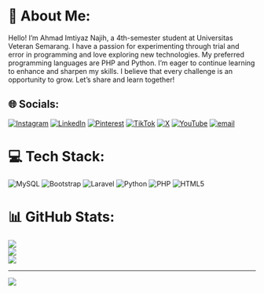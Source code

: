 # 🦖 About Me:
Hello! I’m Ahmad Imtiyaz Najih, a 4th-semester student at Universitas Veteran Semarang. I have a passion for experimenting through trial and error in programming and love exploring new technologies. My preferred programming languages are PHP and Python. I’m eager to continue learning to enhance and sharpen my skills. I believe that every challenge is an opportunity to grow. Let’s share and learn together!

## 🌐 Socials:
[![Instagram](https://img.shields.io/badge/Instagram-%23E4405F.svg?logo=Instagram&logoColor=white)](https://instagram.com/ahmad_imtiyaz04) [![LinkedIn](https://img.shields.io/badge/LinkedIn-%230077B5.svg?logo=linkedin&logoColor=white)](https://www.linkedin.com/in/ahmad-imtiyaz-3531532b5/) [![Pinterest](https://img.shields.io/badge/Pinterest-%23E60023.svg?logo=Pinterest&logoColor=white)](https://pinterest.com/imtiyaznajih) [![TikTok](https://img.shields.io/badge/TikTok-%23000000.svg?logo=TikTok&logoColor=white)](https://tiktok.com/@princeeeyzn) [![X](https://img.shields.io/badge/X-black.svg?logo=X&logoColor=white)](https://x.com/Iimtyaz_) [![YouTube](https://img.shields.io/badge/YouTube-%23FF0000.svg?logo=YouTube&logoColor=white)](https://www.youtube.com/@imtiyaznajih9686) [![email](https://img.shields.io/badge/Email-D14836?logo=gmail&logoColor=white)](mailto:imtiyaznajih8@gmail.com) 

# 💻 Tech Stack:
![MySQL](https://img.shields.io/badge/mysql-4479A1.svg?style=for-the-badge&logo=mysql&logoColor=white) ![Bootstrap](https://img.shields.io/badge/bootstrap-%238511FA.svg?style=for-the-badge&logo=bootstrap&logoColor=white) ![Laravel](https://img.shields.io/badge/laravel-%23FF2D20.svg?style=for-the-badge&logo=laravel&logoColor=white) ![Python](https://img.shields.io/badge/python-3670A0?style=for-the-badge&logo=python&logoColor=ffdd54) ![PHP](https://img.shields.io/badge/php-%23777BB4.svg?style=for-the-badge&logo=php&logoColor=white) ![HTML5](https://img.shields.io/badge/html5-%23E34F26.svg?style=for-the-badge&logo=html5&logoColor=white)
# 📊 GitHub Stats:
![](https://github-readme-stats.vercel.app/api?username=ahmad-imtiyaz&theme=radical&hide_border=false&include_all_commits=true&count_private=true)<br/>
![](https://nirzak-streak-stats.vercel.app/?user=ahmad-imtiyaz&theme=radical&hide_border=false)<br/>
![](https://github-readme-stats.vercel.app/api/top-langs/?username=ahmad-imtiyaz&theme=radical&hide_border=false&include_all_commits=true&count_private=true&layout=compact)

---
[![](https://visitcount.itsvg.in/api?id=ahmad-imtiyaz&icon=0&color=1)](https://visitcount.itsvg.in)

<!-- Proudly created with GPRM ( https://gprm.itsvg.in ) -->

